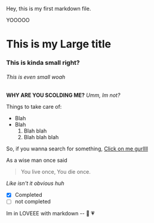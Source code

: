 Hey, this is my first markdown file.

YOOOOO

# This is my Large title
### This is kinda small right?
###### This is even small woah

__WHY ARE YOU SCOLDING ME?__
_Umm, Im not?_

Things to take care of:
* Blah
* Blah
	1. Blah blah
	1. Blah blah blah

So, if you wanna search for something, [Click on me gurllll](https://google.com)

As a wise man once said
> You live once,
> You die once.

_Like isn't it obvious huh_


- [x] Completed
- [ ] not completed

Im in LOVEEE with markdown -- :revolving_hearts: :heartpulse:

